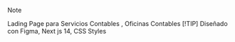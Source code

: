 >[!NOTE]
>Lading Page para Servicios Contables , Oficinas Contables
>[!TIP]
>Diseñado con Figma, Next js 14, CSS Styles
